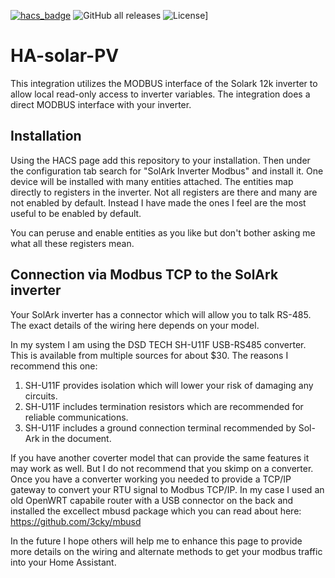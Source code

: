[![hacs_badge](https://img.shields.io/badge/HACS-Custom-orange.svg)](https://github.com/custom-components/hacs) ![GitHub all releases](https://img.shields.io/github/downloads/pbix/HA-solark-PV/total.svg) ![License](https://img.shields.io/github/license/pbix/HA-solark-PV)]
# HA-solar-PV
This integration utilizes the MODBUS interface of the Solark 12k inverter to allow local read-only
access to inverter variables.  The integration does a direct MODBUS interface with your inverter.

## Installation
Using the HACS page add this repository to your installation.  Then under the configuration tab search for "SolArk Inverter Modbus" and install it.
One device will be installed with many entities attached.  The entities map directly to registers in the inverter.  Not all registers are there and many are not enabled by default.
Instead I have made the ones I feel are the most useful to be enabled by default.

You can peruse and enable entities as you like but don't bother asking me what all these registers mean. 

## Connection via Modbus TCP to the SolArk inverter
Your SolArk inverter has a connector which will allow you to talk RS-485.  The exact details of the wiring here depends on your 
model.  

In my system I am using the DSD TECH SH-U11F USB-RS485 converter. This is available from multiple sources for about $30. The reasons I recommend this one:
1) SH-U11F provides isolation which will lower your risk of damaging any circuits.
2) SH-U11F includes termination resistors which are recommended for reliable communications.
3) SH-U11F includes a ground connection terminal recommended by Sol-Ark in the document.

If you have another coverter model that can provide the same features it may work as well.  But I do not recommend that you skimp on a converter.  Once you have a converter working you needed
to provide a TCP/IP gateway to convert your RTU signal to Modbus TCP/IP.  In my case I used an old OpenWRT capabile router with a USB connector on the back and installed the 
excellect mbusd package which you can read about here: https://github.com/3cky/mbusd

In the future I hope others will help me to enhance this page to provide more details on the wiring and alternate methods to get your modbus traffic into your Home Assistant.




